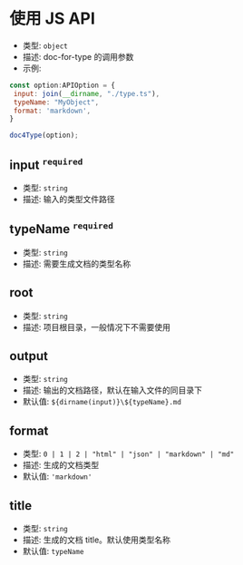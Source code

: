 # 使用 JS API

*   类型: `object`
*   描述: doc-for-type 的调用参数
*   示例:

```js
const option:APIOption = {
 input: join(__dirname, "./type.ts"),
 typeName: "MyObject",
 format: 'markdown',
}

doc4Type(option); 
```

## input <sup>`required`</sup>

*   类型: `string`
*   描述: 输入的类型文件路径

## typeName <sup>`required`</sup>

*   类型: `string`
*   描述: 需要生成文档的类型名称

## root

*   类型: `string`
*   描述: 项目根目录，一般情况下不需要使用

## output

*   类型: `string`
*   描述: 输出的文档路径，默认在输入文件的同目录下
*   默认值: `${dirname(input)}\${typeName}.md`

## format

*   类型: `0 | 1 | 2 | "html" | "json" | "markdown" | "md"`
*   描述: 生成的文档类型
*   默认值: `'markdown'`

## title

*   类型: `string`
*   描述: 生成的文档 title。默认使用类型名称
*   默认值: `typeName`
